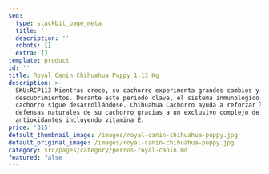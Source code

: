```yaml
---
seo:
  type: stackbit_page_meta
  title: ''
  description: ''
  robots: []
  extra: []
template: product
id: ''
title: Royal Canin Chihuahua Puppy 1.13 Kg
description: >-
  SKU:RCP113 Mientras crece, su cachorro experimenta grandes cambios y nuevos
  descubrimientos. Durante este periodo clave, el sistema inmunológico del
  cachorro sigue desarrollándose. Chihuahua Cachorro ayuda a reforzar las
  defensas naturales de su cachorro gracias a un exclusivo complejo de
  antioxidantes incluyendo vitamina E.
price: '315'
default_thumbnail_image: /images/royal-canin-chihuahua-puppy.jpg
default_original_image: /images/royal-canin-chihuahua-puppy.jpg
category: src/pages/category/perros-royal-canin.md
featured: false
---
```

